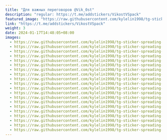 ```yaml
---
title: "Для важных переговоров @Vik_0st"
description: "regular: https://t.me/addstickers/VikostVSpack"
featured_image: "https://raw.githubusercontent.com/kylelin1998/tg-sticker-spreading-worldwide-images/main/img/f8508807-82e9-4032-bba7-0b34a5da0ea5.jpg"
link: "https://t.me/addstickers/VikostVSpack"
weight: 3
date: 2024-01-17T14:48:05+08:00
images:
  - https://raw.githubusercontent.com/kylelin1998/tg-sticker-spreading-worldwide-images/main/img/f8508807-82e9-4032-bba7-0b34a5da0ea5.jpg
  - https://raw.githubusercontent.com/kylelin1998/tg-sticker-spreading-worldwide-images/main/img/04ba31f2-a563-47c6-8efc-ad6fc1884287.jpg
  - https://raw.githubusercontent.com/kylelin1998/tg-sticker-spreading-worldwide-images/main/img/54b6d3ef-5bec-4b89-b92a-2146b3efd48a.jpg
  - https://raw.githubusercontent.com/kylelin1998/tg-sticker-spreading-worldwide-images/main/img/0220985c-aafa-420d-8ac1-4c65be6117bf.jpg
  - https://raw.githubusercontent.com/kylelin1998/tg-sticker-spreading-worldwide-images/main/img/d20bbf2b-0386-46af-a869-e1434d1624d8.jpg
  - https://raw.githubusercontent.com/kylelin1998/tg-sticker-spreading-worldwide-images/main/img/66291509-4ed0-423c-ac32-54527f1f8475.jpg
  - https://raw.githubusercontent.com/kylelin1998/tg-sticker-spreading-worldwide-images/main/img/1dc77565-a04c-4761-b03b-2dcf57962630.jpg
  - https://raw.githubusercontent.com/kylelin1998/tg-sticker-spreading-worldwide-images/main/img/edeb4a59-8fcf-4fc8-a9c7-0065f94b96d2.jpg
  - https://raw.githubusercontent.com/kylelin1998/tg-sticker-spreading-worldwide-images/main/img/f15e1dff-6fb2-4a8c-ba5d-9d677d2b9c51.jpg
  - https://raw.githubusercontent.com/kylelin1998/tg-sticker-spreading-worldwide-images/main/img/eed8c50c-0a33-4e0c-8679-373be1243caa.jpg
  - https://raw.githubusercontent.com/kylelin1998/tg-sticker-spreading-worldwide-images/main/img/e479cb9c-8114-4869-b4e3-66d16de9231f.jpg
  - https://raw.githubusercontent.com/kylelin1998/tg-sticker-spreading-worldwide-images/main/img/2f701ad6-8ffb-41ad-847a-7ada27a21253.jpg
  - https://raw.githubusercontent.com/kylelin1998/tg-sticker-spreading-worldwide-images/main/img/d8b69a24-bb76-440b-826a-22d1809f0ee1.jpg
  - https://raw.githubusercontent.com/kylelin1998/tg-sticker-spreading-worldwide-images/main/img/7d35a92d-0ad4-4982-9d91-e6c2009a8505.jpg
  - https://raw.githubusercontent.com/kylelin1998/tg-sticker-spreading-worldwide-images/main/img/415cd199-0635-4f27-8be8-c654cffe2e70.jpg
  - https://raw.githubusercontent.com/kylelin1998/tg-sticker-spreading-worldwide-images/main/img/1f1a12b7-2d86-4f1c-bf44-f4d1fa2034ea.jpg
  - https://raw.githubusercontent.com/kylelin1998/tg-sticker-spreading-worldwide-images/main/img/8a20d8ff-c3af-408d-a2b3-fbbaa21980a1.jpg
  - https://raw.githubusercontent.com/kylelin1998/tg-sticker-spreading-worldwide-images/main/img/c220b9de-384f-496e-bf97-fd3a27abb835.jpg
  - https://raw.githubusercontent.com/kylelin1998/tg-sticker-spreading-worldwide-images/main/img/eac5b9fe-26ea-4a1e-b178-20aed9be0dec.jpg
  - https://raw.githubusercontent.com/kylelin1998/tg-sticker-spreading-worldwide-images/main/img/efa9cbfd-8964-4d46-bbc8-3f2d16ad3dad.jpg
---
```

